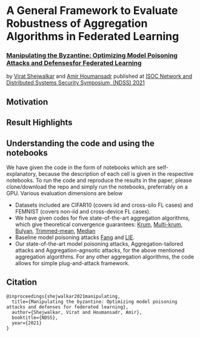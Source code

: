 # A General Framework to Evaluate Robustness of Aggregation Algorithms in Federated Learning
### [Manipulating the Byzantine: Optimizing Model Poisoning Attacks and Defensesfor Federated Learning](https://www.ndss-symposium.org/wp-content/uploads/2021-498-paper.pdf)
by [Virat Shejwalkar](https://people.cs.umass.edu/~vshejwalkar/) and [Amir Houmansadr](https://people.cs.umass.edu/~amir/index.php) published at [ISOC Network and Distributed Systems Security Symposium, (NDSS) 2021](https://www.ndss-symposium.org/)

## Motivation

## Result Highlights

## Understanding the code and using the notebooks
We have given the code in the form of notebooks which are self-explanatory, because the description of each cell is given in the respective notebooks. 
To run the code and reproduce the results in the paper, please clone/download the repo and simply run the notebooks, preferrably on a GPU.
Various evaluation dimensions are below
* Datasets included are CIFAR10 (covers iid and cross-silo FL cases) and FEMNIST (covers non-iid and cross-device FL cases).
* We have given codes for five state-of-the-art aggregation algorithms, which give theoretical convergence guarantees: [Krum](https://dl.acm.org/doi/abs/10.5555/3294771.3294783), [Multi-krum](https://dl.acm.org/doi/abs/10.5555/3294771.3294783), [Bulyan](https://arxiv.org/pdf/1802.07927), [Trimmed-mean](http://proceedings.mlr.press/v80/yin18a/yin18a.pdf), [Median](http://proceedings.mlr.press/v80/yin18a/yin18a.pdf)
* Baseline model poisoning attacks [Fang](https://www.usenix.org/system/files/sec20-fang.pdf) and [LIE](https://papers.nips.cc/paper/2019/file/ec1c59141046cd1866bbbcdfb6ae31d4-Paper.pdf).
* Our state-of-the-art model poisoning attacks, Aggregation-tailored attacks and Aggregation-agnsotic attacks, for the above mentioned aggregation algorithms. For any other aggregation algorithms, the code allows for simple plug-and-attack framework.

## Citation

```
@inproceedings{shejwalkar2021manipulating,
  title={Manipulating the byzantine: Optimizing model poisoning attacks and defenses for federated learning},
  author={Shejwalkar, Virat and Houmansadr, Amir},
  booktitle={NDSS},
  year={2021}
}
```
